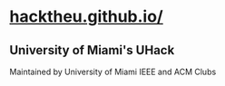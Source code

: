 # [hacktheu.github.io/](https://hacktheu.github.io/)

## University of Miami's UHack

Maintained by University of Miami IEEE and ACM Clubs
